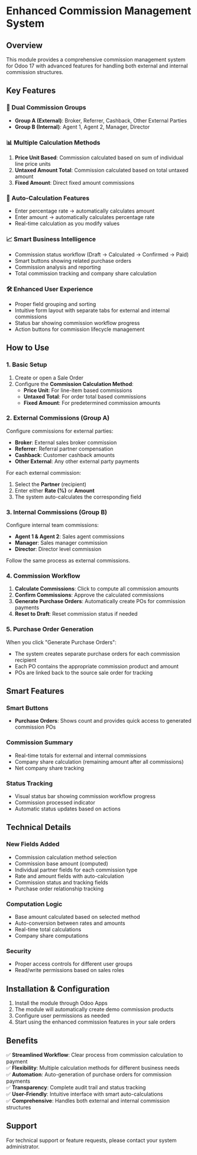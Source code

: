 # Enhanced Commission Management System

## Overview
This module provides a comprehensive commission management system for Odoo 17 with advanced features for handling both external and internal commission structures.

## Key Features

### 🎯 Dual Commission Groups
- **Group A (External)**: Broker, Referrer, Cashback, Other External Parties
- **Group B (Internal)**: Agent 1, Agent 2, Manager, Director

### 📊 Multiple Calculation Methods
1. **Price Unit Based**: Commission calculated based on sum of individual line price units
2. **Untaxed Amount Total**: Commission calculated based on total untaxed amount
3. **Fixed Amount**: Direct fixed amount commissions

### 🔄 Auto-Calculation Features
- Enter percentage rate → automatically calculates amount
- Enter amount → automatically calculates percentage rate
- Real-time calculation as you modify values

### 📈 Smart Business Intelligence
- Commission status workflow (Draft → Calculated → Confirmed → Paid)
- Smart buttons showing related purchase orders
- Commission analysis and reporting
- Total commission tracking and company share calculation

### 🛠️ Enhanced User Experience
- Proper field grouping and sorting
- Intuitive form layout with separate tabs for external and internal commissions
- Status bar showing commission workflow progress
- Action buttons for commission lifecycle management

## How to Use

### 1. Basic Setup
1. Create or open a Sale Order
2. Configure the **Commission Calculation Method**:
   - **Price Unit**: For line-item based commissions
   - **Untaxed Total**: For order total based commissions  
   - **Fixed Amount**: For predetermined commission amounts

### 2. External Commissions (Group A)
Configure commissions for external parties:
- **Broker**: External sales broker commission
- **Referrer**: Referral partner compensation
- **Cashback**: Customer cashback amounts
- **Other External**: Any other external party payments

For each external commission:
1. Select the **Partner** (recipient)
2. Enter either **Rate (%)** or **Amount**
3. The system auto-calculates the corresponding field

### 3. Internal Commissions (Group B)
Configure internal team commissions:
- **Agent 1 & Agent 2**: Sales agent commissions
- **Manager**: Sales manager commission
- **Director**: Director level commission

Follow the same process as external commissions.

### 4. Commission Workflow
1. **Calculate Commissions**: Click to compute all commission amounts
2. **Confirm Commissions**: Approve the calculated commissions
3. **Generate Purchase Orders**: Automatically create POs for commission payments
4. **Reset to Draft**: Reset commission status if needed

### 5. Purchase Order Generation
When you click "Generate Purchase Orders":
- The system creates separate purchase orders for each commission recipient
- Each PO contains the appropriate commission product and amount
- POs are linked back to the source sale order for tracking

## Smart Features

### Smart Buttons
- **Purchase Orders**: Shows count and provides quick access to generated commission POs

### Commission Summary
- Real-time totals for external and internal commissions
- Company share calculation (remaining amount after all commissions)
- Net company share tracking

### Status Tracking
- Visual status bar showing commission workflow progress
- Commission processed indicator
- Automatic status updates based on actions

## Technical Details

### New Fields Added
- Commission calculation method selection
- Commission base amount (computed)
- Individual partner fields for each commission type
- Rate and amount fields with auto-calculation
- Commission status and tracking fields
- Purchase order relationship tracking

### Computation Logic
- Base amount calculated based on selected method
- Auto-conversion between rates and amounts
- Real-time total calculations
- Company share computations

### Security
- Proper access controls for different user groups
- Read/write permissions based on sales roles

## Installation & Configuration

1. Install the module through Odoo Apps
2. The module will automatically create demo commission products
3. Configure user permissions as needed
4. Start using the enhanced commission features in your sale orders

## Benefits

✅ **Streamlined Workflow**: Clear process from commission calculation to payment  
✅ **Flexibility**: Multiple calculation methods for different business needs  
✅ **Automation**: Auto-generation of purchase orders for commission payments  
✅ **Transparency**: Complete audit trail and status tracking  
✅ **User-Friendly**: Intuitive interface with smart auto-calculations  
✅ **Comprehensive**: Handles both external and internal commission structures  

## Support
For technical support or feature requests, please contact your system administrator.
